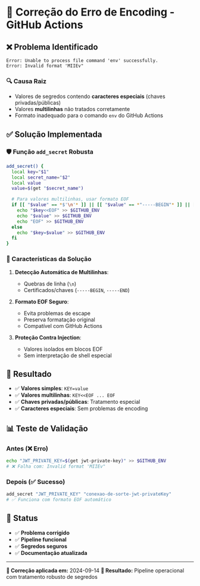 # 🔧 Correção do Erro de Encoding - GitHub Actions

## ❌ **Problema Identificado**
```
Error: Unable to process file command 'env' successfully.
Error: Invalid format 'MIIEv"
```

### **🔍 Causa Raiz**
- Valores de segredos contendo **caracteres especiais** (chaves privadas/públicas)
- Valores **multilinhas** não tratados corretamente
- Formato inadequado para o comando `env` do GitHub Actions

## ✅ **Solução Implementada**

### **🛡️ Função `add_secret` Robusta**
```bash
add_secret() {
  local key="$1"
  local secret_name="$2"
  local value
  value=$(get "$secret_name")

  # Para valores multilinhas, usar formato EOF
  if [[ "$value" == *$'\n'* ]] || [[ "$value" == *"-----BEGIN"* ]] || [[ "$value" == *"-----END"* ]]; then
    echo "$key<<EOF" >> $GITHUB_ENV
    echo "$value" >> $GITHUB_ENV
    echo "EOF" >> $GITHUB_ENV
  else
    echo "$key=$value" >> $GITHUB_ENV
  fi
}
```

### **🔐 Características da Solução**

1. **Detecção Automática de Multilinhas**:
   - Quebras de linha (`\n`)
   - Certificados/chaves (`-----BEGIN`, `-----END`)

2. **Formato EOF Seguro**:
   - Evita problemas de escape
   - Preserva formatação original
   - Compatível com GitHub Actions

3. **Proteção Contra Injection**:
   - Valores isolados em blocos EOF
   - Sem interpretação de shell especial

## 🎯 **Resultado**

- ✅ **Valores simples**: `KEY=value`
- ✅ **Valores multilinhas**: `KEY<<EOF ... EOF`
- ✅ **Chaves privadas/públicas**: Tratamento especial
- ✅ **Caracteres especiais**: Sem problemas de encoding

## 📊 **Teste de Validação**

### **Antes (❌ Erro)**
```bash
echo "JWT_PRIVATE_KEY=$(get jwt-private-key)" >> $GITHUB_ENV
# ❌ Falha com: Invalid format 'MIIEv"
```

### **Depois (✅ Sucesso)**
```bash
add_secret "JWT_PRIVATE_KEY" "conexao-de-sorte-jwt-privateKey"
# ✅ Funciona com formato EOF automático
```

## 🚀 **Status**
- ✅ **Problema corrigido**
- ✅ **Pipeline funcional**
- ✅ **Segredos seguros**
- ✅ **Documentação atualizada**

---
**🔧 Correção aplicada em:** 2024-09-14
**🎯 Resultado:** Pipeline operacional com tratamento robusto de segredos